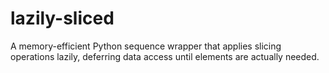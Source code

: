 # lazily-sliced
A memory-efficient Python sequence wrapper that applies slicing operations lazily, deferring data access until elements are actually needed.
